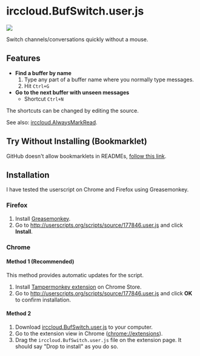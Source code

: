 irccloud.BufSwitch.user.js
==========================

![](https://raw.github.com/raneksi/irccloud-bufswitch/gh-pages/pic.png)

Switch channels/conversations quickly without a mouse.

## Features

* **Find a buffer by name**
  1. Type any part of a buffer name where you normally type messages.
  2. Hit `Ctrl+G`
* **Go to the next buffer with unseen messages**
  * Shortcut `Ctrl+N`

The shortcuts can be changed by editing the source.

See also: [irccloud.AlwaysMarkRead](https://github.com/raneksi/irccloud-alwaysmarkread).

## Try Without Installing (Bookmarklet)

GitHub doesn't allow bookmarklets in READMEs, [follow this link](http://raneksi.github.io/irccloud-bufswitch/bookmarklet.html).

## Installation

I have tested the userscript on Chrome and Firefox using Greasemonkey.

### Firefox

1. Install [Greasemonkey](https://addons.mozilla.org/en-US/firefox/addon/greasemonkey/).
2. Go to http://userscripts.org/scripts/source/177846.user.js and click **Install**.

### Chrome

#### Method 1 (Recommended)

This method provides automatic updates for the script.

1. Install [Tampermonkey extension](https://chrome.google.com/webstore/detail/tampermonkey/dhdgffkkebhmkfjojejmpbldmpobfkfo) on Chrome Store.
2. Go to http://userscripts.org/scripts/source/177846.user.js and click
   **OK** to confirm installation.

#### Method 2

1. Download [irccloud.BufSwitch.user.js](https://github.com/raneksi/irccloud-bufswitch/raw/master/irccloud.BufSwitch.user.js) to your computer.
2. Go to the extension view in Chrome ([chrome://extensions](chrome://extensions)).
3. Drag the `irccloud.BufSwitch.user.js` file on the extension page. It
   should say "Drop to install" as you do so.
